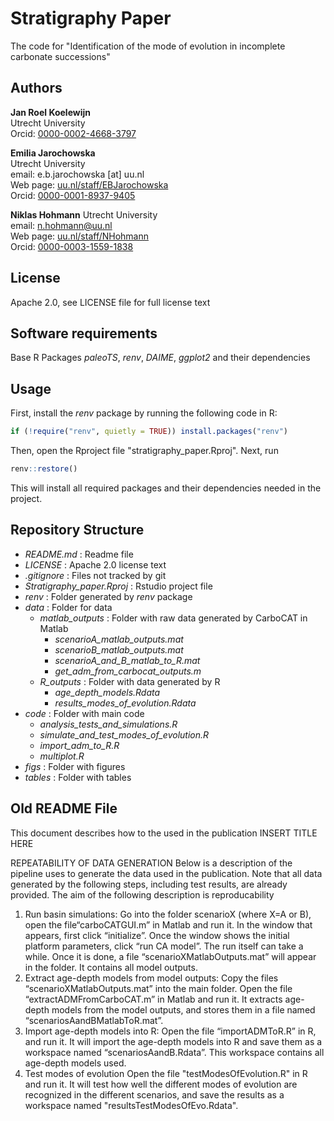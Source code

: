 # Stratigraphy Paper

The code for "Identification of the mode of evolution in incomplete carbonate successions"

## Authors

__Jan Roel Koelewijn__  
Utrecht University  
Orcid: [0000-0002-4668-3797](https://orcid.org/0000-0002-4668-3797)

__Emilia Jarochowska__  
Utrecht University  
email: e.b.jarochowska [at] uu.nl  
Web page: [uu.nl/staff/EBJarochowska](https://www.uu.nl/staff/EBJarochowska)  
Orcid: [0000-0001-8937-9405](https://orcid.org/0000-0001-8937-9405)

__Niklas Hohmann__
Utrecht University  
email: n.hohmann@uu.nl  
Web page: [uu.nl/staff/NHohmann](uu.nl/staff/NHohmann)  
Orcid: [0000-0003-1559-1838](https://orcid.org/0000-0003-1559-1838)

## License

Apache 2.0, see LICENSE file for full license text

## Software requirements

Base R
Packages _paleoTS_, _renv_, _DAIME_, _ggplot2_ and their dependencies

## Usage

First, install the _renv_ package by running the following code in R:

``` R
if (!require("renv", quietly = TRUE)) install.packages("renv")
```

Then, open the Rproject file "stratigraphy_paper.Rproj". Next, run

``` R
renv::restore()
```

This will install all required packages and their dependencies needed in the project.

## Repository Structure

* _README.md_ : Readme file
* _LICENSE_ : Apache 2.0 license text
* _.gitignore_ : Files not tracked by git
* _Stratigraphy_paper.Rproj_ : Rstudio project file
* _renv_ : Folder generated by _renv_ package
* _data_ : Folder for data
  * _matlab_outputs_ : Folder with raw data generated by CarboCAT in Matlab
    * _scenarioA_matlab_outputs.mat_
    * _scenarioB_matlab_outputs.mat_
    * _scenarioA_and_B_matlab_to_R.mat_
    * _get_adm_from_carbocat_outputs.m_
  * _R_outputs_ : Folder with data generated by R
    * _age_depth_models.Rdata_
    * _results_modes_of_evolution.Rdata_
* _code_ : Folder with main code
  * _analysis_tests_and_simulations.R_
  * _simulate_and_test_modes_of_evolution.R_
  * _import_adm_to_R.R_
  * _multiplot.R_
* _figs_ : Folder with figures
* _tables_ : Folder with tables

## Old README File

This document describes how to the used in the publication INSERT TITLE HERE

REPEATABILITY OF DATA GENERATION
Below is a description of the pipeline uses to generate the data used in the publication.
Note that  all data generated by the following steps, including test results, are already provided.
The aim of the following description is reproducability

1. Run basin simulations:
Go into the folder scenarioX (where X=A or B), open the file“carboCATGUI.m” in Matlab and run it. In the window that appears, first click “initialize”.
Once the window shows the initial platform parameters, click “run CA model”. The run itself can take a while. Once it is done, a file “scenarioXMatlabOutputs.mat” will appear in
the folder. It contains all model outputs.
2. Extract age-depth models from model outputs:
Copy the files “scenarioXMatlabOutputs.mat” into the main folder. Open the file
“extractADMFromCarboCAT.m” in Matlab and run it. It extracts age-depth models from the
model outputs, and stores them in a file named “scenariosAandBMatlabToR.mat”.
3. Import age-depth models into R:
Open the file “importADMToR.R” in R, and run it.
It will import the age-depth models into R and save them as a workspace named “scenariosAandB.Rdata”.
This workspace contains all age-depth models used.
4. Test modes of evolution
Open the file "testModesOfEvolution.R" in R and run it.
It will test how well the different modes of evolution are recognized in the different scenarios, and save the results as a workspace named "resultsTestModesOfEvo.Rdata".

